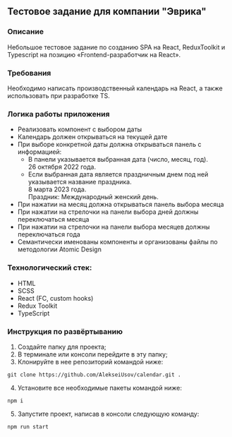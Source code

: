 ## Тестовое задание для компании "Эврика"

### Описание

Небольшое тестовое задание по созданию SPA на React, ReduxToolkit и Typescript на позицию «Frontend-разработчик на React».

### Требования

Необходимо написать производственный календарь на React, а также использовать при разработке TS.

### Логика работы приложения

- Реализовать компонент с выбором даты
- Календарь должен открываться на текущей дате
- При выборе конкретной даты должна открываться панель с информацией:
  + В панели указывается выбранная дата (число, месяц, год).\
  26 октября 2022 года.
  + Если выбранная дата является праздничным днем под ней указывается название праздника.\
  8 марта 2023 года.\
  Праздник: Международный женский день.
- При нажатии на месяц должна открываться панель выбора месяца
- При нажатии на стрелочки на панели выбора дней должны переключаться месяца
- При нажатии на стрелочки на панели выбора месяцев должны переключаться года
- Семантически именованы компоненты и организованы файлы по методологии Atomic Design

### Технологический стек:

- HTML
- SCSS
- React (FC, custom hooks)
- Redux Toolkit
- TypeScript

### Инструкция по развёртыванию

1. Создайте папку для проекта;
2. В терминале или консоли перейдите в эту папку;
3. Клонируйте в нее репозиторий командой ниже:

```
git clone https://github.com/AlekseiUsov/calendar.git .
```

4. Установите все необходимые пакеты командой ниже:

```
npm i
```

5. Запустите проект, написав в консоли следующую команду:

```
npm run start
```
